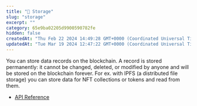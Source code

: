 ```yaml
---
title: "💾 Storage"
slug: "storage"
excerpt: ""
category: 65e9ba02205d9900590782fe
hidden: false
createdAt: "Thu Feb 22 2024 14:49:28 GMT+0000 (Coordinated Universal Time)"
updatedAt: "Tue Mar 19 2024 12:47:22 GMT+0000 (Coordinated Universal Time)"
---
```

You can store data records on the blockchain. A record is stored permanently: it cannot be changed, deleted, or modified by anyone and will be stored on the blockchain forever. For ex. with IPFS (a distributed file storage) you can store data for NFT collections or tokens and read from them.

- [API Reference](/reference/storelog)

